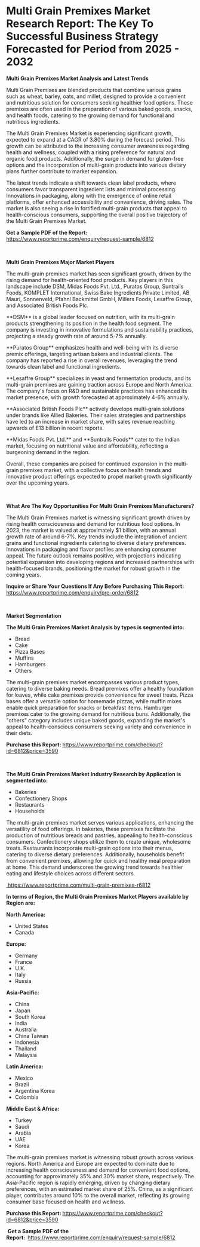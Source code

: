 <p><h1>Multi Grain Premixes Market Research Report: The Key To Successful Business Strategy Forecasted for Period from 2025 - 2032</h1></p><p><strong>Multi Grain Premixes Market Analysis and Latest Trends</strong></p>
<p><p>Multi Grain Premixes are blended products that combine various grains such as wheat, barley, oats, and millet, designed to provide a convenient and nutritious solution for consumers seeking healthier food options. These premixes are often used in the preparation of various baked goods, snacks, and health foods, catering to the growing demand for functional and nutritious ingredients.</p><p>The Multi Grain Premixes Market is experiencing significant growth, expected to expand at a CAGR of 3.80% during the forecast period. This growth can be attributed to the increasing consumer awareness regarding health and wellness, coupled with a rising preference for natural and organic food products. Additionally, the surge in demand for gluten-free options and the incorporation of multi-grain products into various dietary plans further contribute to market expansion.</p><p>The latest trends indicate a shift towards clean label products, where consumers favor transparent ingredient lists and minimal processing. Innovations in packaging, along with the emergence of online retail platforms, offer enhanced accessibility and convenience, driving sales. The market is also seeing a rise in fortified multi-grain products that appeal to health-conscious consumers, supporting the overall positive trajectory of the Multi Grain Premixes Market.</p></p>
<p><strong>Get a Sample PDF of the Report:&nbsp;</strong> <a href="https://www.reportprime.com/enquiry/request-sample/6812?utm_campaign=4520&utm_medium=2&utm_source=Github&utm_content=ia&utm_term=16052025&utm_id=multi-grain-premixes">https://www.reportprime.com/enquiry/request-sample/6812</a></p>
<p>&nbsp;</p>
<p><strong>Multi Grain Premixes Major Market Players</strong></p>
<p><p>The multi-grain premixes market has seen significant growth, driven by the rising demand for health-oriented food products. Key players in this landscape include DSM, Midas Foods Pvt. Ltd., Puratos Group, Suntrails Foods, KOMPLET International, Swiss Bake Ingredients Private Limited, AB Mauri, Sonnenveld, Pfahnl Backmittel GmbH, Millers Foods, Lesaffre Group, and Associated British Foods Plc.</p><p>**DSM** is a global leader focused on nutrition, with its multi-grain products strengthening its position in the health food segment. The company is investing in innovative formulations and sustainability practices, projecting a steady growth rate of around 5-7% annually.</p><p>**Puratos Group** emphasizes health and well-being with its diverse premix offerings, targeting artisan bakers and industrial clients. The company has reported a rise in overall revenues, leveraging the trend towards clean label and functional ingredients.</p><p>**Lesaffre Group** specializes in yeast and fermentation products, and its multi-grain premixes are gaining traction across Europe and North America. The company's focus on R&D and sustainable practices has enhanced its market presence, with growth forecasted at approximately 4-6% annually.</p><p>**Associated British Foods Plc** actively develops multi-grain solutions under brands like Allied Bakeries. Their sales strategies and partnerships have led to an increase in market share, with sales revenue reaching upwards of £13 billion in recent reports.</p><p>**Midas Foods Pvt. Ltd.** and **Suntrails Foods** cater to the Indian market, focusing on nutritional value and affordability, reflecting a burgeoning demand in the region.</p><p>Overall, these companies are poised for continued expansion in the multi-grain premixes market, with a collective focus on health trends and innovative product offerings expected to propel market growth significantly over the upcoming years.</p></p>
<p>&nbsp;</p>
<p><strong>What Are The Key Opportunities For Multi Grain Premixes Manufacturers?</strong></p>
<p><p>The Multi Grain Premixes market is witnessing significant growth driven by rising health consciousness and demand for nutritious food options. In 2023, the market is valued at approximately $1 billion, with an annual growth rate of around 6-7%. Key trends include the integration of ancient grains and functional ingredients catering to diverse dietary preferences. Innovations in packaging and flavor profiles are enhancing consumer appeal. The future outlook remains positive, with projections indicating potential expansion into developing regions and increased partnerships with health-focused brands, positioning the market for robust growth in the coming years.</p></p>
<p><strong>Inquire or Share Your Questions If Any Before Purchasing This Report:</strong> <a href="https://www.reportprime.com/enquiry/pre-order/6812?utm_campaign=4520&utm_medium=2&utm_source=Github&utm_content=ia&utm_term=16052025&utm_id=multi-grain-premixes">https://www.reportprime.com/enquiry/pre-order/6812</a></p>
<p>&nbsp;</p>
<p><strong>Market Segmentation</strong></p>
<p><strong>The Multi Grain Premixes Market Analysis by types is segmented into:</strong></p>
<p><ul><li>Bread</li><li>Cake</li><li>Pizza Bases</li><li>Muffins</li><li>Hamburgers</li><li>Others</li></ul></p>
<p><p>The multi-grain premixes market encompasses various product types, catering to diverse baking needs. Bread premixes offer a healthy foundation for loaves, while cake premixes provide convenience for sweet treats. Pizza bases offer a versatile option for homemade pizzas, while muffin mixes enable quick preparation for snacks or breakfast items. Hamburger premixes cater to the growing demand for nutritious buns. Additionally, the "others" category includes unique baked goods, expanding the market's appeal to health-conscious consumers seeking variety and convenience in their diets.</p></p>
<p><strong>Purchase this Report:&nbsp;</strong><a href="https://www.reportprime.com/checkout?id=6812&price=3590&utm_campaign=4520&utm_medium=2&utm_source=Github&utm_content=ia&utm_term=16052025&utm_id=multi-grain-premixes">https://www.reportprime.com/checkout?id=6812&price=3590</a></p>
<p>&nbsp;</p>
<p><strong>The Multi Grain Premixes Market Industry Research by Application is segmented into:</strong></p>
<p><ul><li>Bakeries</li><li>Confectionery Shops</li><li>Restaurants</li><li>Households</li></ul></p>
<p><p>The multi-grain premixes market serves various applications, enhancing the versatility of food offerings. In bakeries, these premixes facilitate the production of nutritious breads and pastries, appealing to health-conscious consumers. Confectionery shops utilize them to create unique, wholesome treats. Restaurants incorporate multi-grain options into their menus, catering to diverse dietary preferences. Additionally, households benefit from convenient premixes, allowing for quick and healthy meal preparation at home. This demand underscores the growing trend towards healthier eating and lifestyle choices across different sectors.</p></p>
<p><a href="https://www.reportprime.com/multi-grain-premixes-r6812?utm_campaign=4520&utm_medium=2&utm_source=Github&utm_content=ia&utm_term=16052025&utm_id=multi-grain-premixes">&nbsp;https://www.reportprime.com/multi-grain-premixes-r6812</a></p>
<p><strong>In terms of Region, the Multi Grain Premixes Market Players available by Region are:</strong></p>
<p>
    <p> <strong> North America: </strong>
        <ul>
            <li>United States</li>
            <li>Canada</li>
        </ul>
        </p> 
    <p> <strong> Europe: </strong>
        <ul>
            <li>Germany</li>
            <li>France</li>
            <li>U.K.</li>
            <li>Italy</li>
            <li>Russia</li>
        </ul>
        </p> 
    <p> <strong> Asia-Pacific: </strong>
        <ul>
            <li>China</li>
            <li>Japan</li>
            <li>South Korea</li>
            <li>India</li>
            <li>Australia</li>
            <li>China Taiwan</li>
            <li>Indonesia</li>
            <li>Thailand</li>
            <li>Malaysia</li>
        </ul>
        </p> 
    <p> <strong> Latin America: </strong>
        <ul>
            <li>Mexico</li>
            <li>Brazil</li>
            <li>Argentina Korea</li>
            <li>Colombia</li>
        </ul>
        </p> 
    <p> <strong> Middle East & Africa: </strong>
        <ul>
            <li>Turkey</li>
            <li>Saudi</li>
            <li>Arabia</li>
            <li>UAE</li>
            <li>Korea</li>
        </ul>
    </p>
    </p>
<p><p>The multi-grain premixes market is witnessing robust growth across various regions. North America and Europe are expected to dominate due to increasing health consciousness and demand for convenient food options, accounting for approximately 35% and 30% market share, respectively. The Asia-Pacific region is rapidly emerging, driven by changing dietary preferences, with an estimated market share of 25%. China, as a significant player, contributes around 10% to the overall market, reflecting its growing consumer base focused on health and wellness.</p></p>
<p><strong>Purchase this Report: </strong><a href="https://www.reportprime.com/checkout?id=6812&price=3590&utm_campaign=4520&utm_medium=2&utm_source=Github&utm_content=ia&utm_term=16052025&utm_id=multi-grain-premixes">https://www.reportprime.com/checkout?id=6812&price=3590</a></p>
<p>&nbsp;<strong>Get a Sample PDF of the Report:&nbsp;&nbsp;</strong><a href="https://www.reportprime.com/enquiry/request-sample/6812?utm_campaign=4520&utm_medium=2&utm_source=Github&utm_content=ia&utm_term=16052025&utm_id=multi-grain-premixes">https://www.reportprime.com/enquiry/request-sample/6812</a></p>
<p><strong></strong></p>
<p><p></p><p></p><p></p></p>